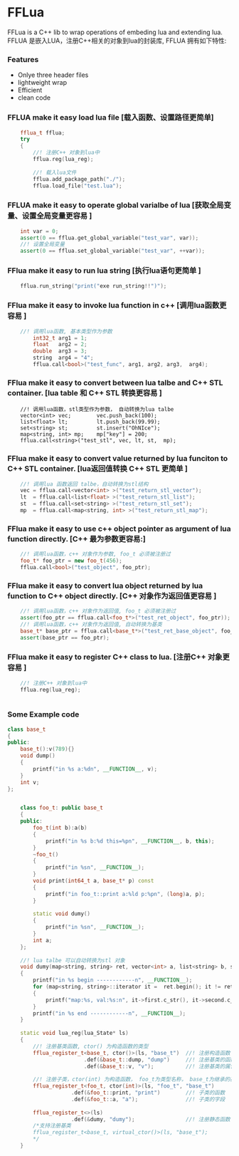 # FFLua
FFLua is a C++ lib to wrap operations of embeding lua and extending lua.
FFLUA 是嵌入LUA，注册C++相关的对象到lua的封装库, FFLUA 拥有如下特性:  
### Features
 * Onlye three header files
 * lightweight wrap
 * Efficient
 * clean code

### FFLUA make it easy load lua file [载入函数、设置路径更简单]
``` c++
    fflua_t fflua;
    try 
    {
        //! 注册C++ 对象到lua中
        fflua.reg(lua_reg);
        
        //! 载入lua文件
        fflua.add_package_path("./");
        fflua.load_file("test.lua");
``` 

### FFLUA make it easy to operate global varialbe of lua [获取全局变量、设置全局变量更容易  ]
``` c++
    int var = 0;  
    assert(0 == fflua.get_global_variable("test_var", var));  
    //! 设置全局变量  
    assert(0 == fflua.set_global_variable("test_var", ++var));  
``` 
###  FFlua make it easy to run lua string [执行lua语句更简单  ]
``` c++
    fflua.run_string("print("exe run_string!!")");  
```
###  FFlua make it easy to invoke lua function in c++ [调用lua函数更容易  ]
``` c++
    //! 调用lua函数, 基本类型作为参数  
        int32_t arg1 = 1;  
        float   arg2 = 2;  
        double  arg3 = 3;  
        string  arg4 = "4";  
        fflua.call<bool>("test_func", arg1, arg2, arg3,  arg4);  
``` 
###  FFlua make it easy to convert between lua talbe and C++ STL container. [lua table 和 C++ STL 转换更容易  ]
``` 
    //! 调用lua函数，stl类型作为参数， 自动转换为lua talbe  
    vector<int> vec;        vec.push_back(100);  
    list<float> lt;         lt.push_back(99.99);  
    set<string> st;         st.insert("OhNIce");  
    map<string, int> mp;    mp["key"] = 200;  
    fflua.call<string>("test_stl", vec, lt, st,  mp);  
``` 
###  FFlua make it easy to convert value returned by lua funciton to C++ STL container. [lua返回值转换 C++ STL 更简单  ]
``` c++
    //! 调用lua 函数返回 talbe，自动转换为stl结构  
    vec = fflua.call<vector<int> >("test_return_stl_vector");  
    lt  = fflua.call<list<float> >("test_return_stl_list");  
    st  = fflua.call<set<string> >("test_return_stl_set");  
    mp  = fflua.call<map<string, int> >("test_return_stl_map");  
``` 
###  FFlua make it easy to use c++ object pointer as argument of lua function directly. [C++ 最为参数更容易:]
``` c++
    //! 调用lua函数，c++ 对象作为参数, foo_t 必须被注册过
    foo_t* foo_ptr = new foo_t(456);
    fflua.call<bool>("test_object", foo_ptr);
``` 
###  FFlua make it easy to convert lua object returned by lua function to C++ object directly. [C++ 对象作为返回值更容易  ]
``` c++
    //! 调用lua函数，c++ 对象作为返回值, foo_t 必须被注册过   
    assert(foo_ptr == fflua.call<foo_t*>("test_ret_object", foo_ptr));  
    //! 调用lua函数，c++ 对象作为返回值, 自动转换为基类  
    base_t* base_ptr = fflua.call<base_t*>("test_ret_base_object", foo_ptr);  
    assert(base_ptr == foo_ptr);  
``` 
###  FFlua make it easy to register C++ class to lua. [注册C++ 对象更容易  ]
``` c++
    //! 注册C++ 对象到lua中  
    fflua.reg(lua_reg);  
  
``` 
###  Some Example code
``` c++
class base_t  
{  
public:  
    base_t():v(789){}  
    void dump()  
	{  
		printf("in %s a:%dn", __FUNCTION__, v);  
	}  
	int v;  
};  


    class foo_t: public base_t  
    {  
    public:  
    	foo_t(int b):a(b)  
    	{  
    		printf("in %s b:%d this=%pn", __FUNCTION__, b, this);  
    	}  
    	~foo_t()  
    	{  
    		printf("in %sn", __FUNCTION__);  
    	}  
    	void print(int64_t a, base_t* p) const  
    	{  
    		printf("in foo_t::print a:%ld p:%pn", (long)a, p);  
    	}  
      
    	static void dumy()  
    	{  
    		printf("in %sn", __FUNCTION__);  
    	}  
    	int a;  
    };  
  
    //! lua talbe 可以自动转换为stl 对象  
    void dumy(map<string, string> ret, vector<int> a, list<string> b, set<int64_t> c)  
    {  
        printf("in %s begin ------------n", __FUNCTION__);  
    	for (map<string, string>::iterator it =  ret.begin(); it != ret.end(); ++it)  
    	{  
    		printf("map:%s, val:%s:n", it->first.c_str(), it->second.c_str());  
    	}  
    	printf("in %s end ------------n", __FUNCTION__);  
    }  
      
    static void lua_reg(lua_State* ls)  
    {  
        //! 注册基类函数, ctor() 为构造函数的类型  
    	fflua_register_t<base_t, ctor()>(ls, "base_t")  //! 注册构造函数  
    					.def(&base_t::dump, "dump")     //! 注册基类的函数  
    					.def(&base_t::v, "v");          //! 注册基类的属性  
      
        //! 注册子类，ctor(int) 为构造函数， foo_t为类型名称， base_t为继承的基类名称  
    	fflua_register_t<foo_t, ctor(int)>(ls, "foo_t", "base_t")  
    				.def(&foo_t::print, "print")        //! 子类的函数  
    				.def(&foo_t::a, "a");               //! 子类的字段  
      
    	fflua_register_t<>(ls)  
    				.def(&dumy, "dumy");                //! 注册静态函数  
		/*支持注册基类
		fflua_register_t<base_t, virtual_ctor()>(ls, "base_t");
		*/
    }  
```
